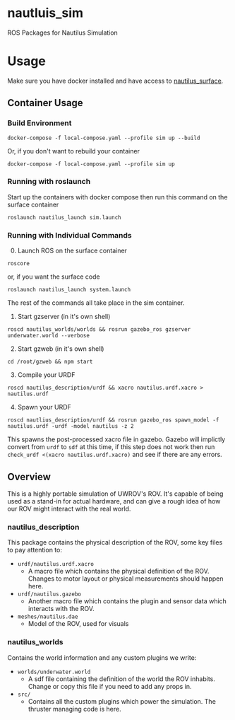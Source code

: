 # nautluis_sim
ROS Packages for Nautilus Simulation

# Usage
Make sure you have docker installed and have access to [nautilus_surface](https://github.com/uwrov/nautilus_surface).

## Container Usage
### Build Environment
```
docker-compose -f local-compose.yaml --profile sim up --build
```

Or, if you don't want to rebuild your container

```
docker-compose -f local-compose.yaml --profile sim up
```

### Running with roslaunch
Start up the containers with docker compose then run this command on the surface container
```
roslaunch nautilus_launch sim.launch
```

### Running with Individual Commands
0. Launch ROS on the surface container
  ```
  roscore
  ```

  or, if you want the surface code

  ```
  roslaunch nautilus_launch system.launch
  ```

  The rest of the commands all take place in the sim container.
1. Start gzserver (in it's own shell)
  ```
  roscd nautilus_worlds/worlds && rosrun gazebo_ros gzserver underwater.world --verbose
  ```

2. Start gzweb (in it's own shell)
  ```
  cd /root/gzweb && npm start
  ```

3. Compile your URDF
  ```
  roscd nautilus_description/urdf && xacro nautilus.urdf.xacro > nautilus.urdf
  ```

4. Spawn your URDF
  ```
  roscd nautlius_description/urdf && rosrun gazebo_ros spawn_model -f nautilus.urdf -urdf -model nautilus -z 2
  ```
  This spawns the post-processed xacro file in gazebo. Gazebo will implictly convert from `urdf` to `sdf` at this time, if this step does not work then run `check_urdf <(xacro nautilus.urdf.xacro)` and see if there are any errors.

## Overview
This is a highly portable simulation of UWROV's ROV. It's capable of being used as a stand-in for actual hardware, and can give a rough idea of how our ROV might interact with the real world.

### nautilus_description
This package contains the physical description of the ROV, some key files to pay attention to:
- `urdf/nautilus.urdf.xacro`
  - A macro file which contains the physical definition of the ROV. Changes to motor layout or physical measurements should happen here.
- `urdf/nautilus.gazebo`
  - Another macro file which contains the plugin and sensor data which interacts with the ROV.
- `meshes/nautilus.dae`
  - Model of the ROV, used for visuals

### nautilus_worlds
Contains the world information and any custom plugins we write:
- `worlds/underwater.world`
  - A sdf file containing the definition of the world the ROV inhabits. Change or copy this file if you need to add any props in.
- `src/`
  - Contains all the custom plugins which power the simulation. The thruster managing code is here.
